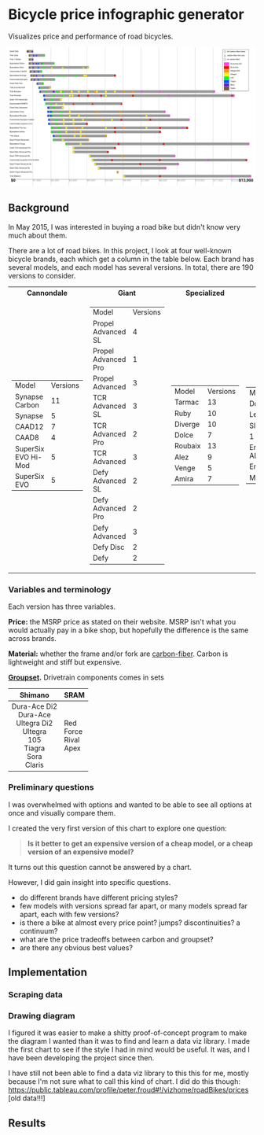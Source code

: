 # Bicycle price infographic generator

Visualizes price and performance of road bicycles.

<p align="center" style="text-align: center">
<img src="sample_output/sample_output.png?raw=true" alt="Bike price infographic">
</p>


## Background

In May 2015, I was interested in buying a road bike but didn't know very much about them.

There are a lot of road bikes. In this project, I look at four well-known bicycle brands, each which get a column in the table below. Each brand has several models, and each model has several versions. In total, there are 190 versions to consider.

<table border="0">
<tr>
<th>Cannondale</th>
<th>Giant</th>
<th>Specialized</th>
<th>Trek</th>
</tr><tr>
<td>
<table>
  <tr>
    <td>Model</td>
    <td>Versions</td>
  </tr>
  <tr>
    <td>Synapse Carbon</td>
    <td>11</td>
  </tr>
  <tr>
    <td>Synapse</td>
    <td>5</td>
  </tr>
  <tr>
    <td>CAAD12</td>
    <td>7</td>
  </tr>
  <tr>
    <td>CAAD8</td>
    <td>4</td>
  </tr>
    <tr>
    <td>SuperSix EVO Hi-Mod</td>
    <td>5</td>
  </tr>
    <tr>
    <td>SuperSix EVO</td>
    <td>5</td>
  </tr>
</table>
</td>
<td>
<table>
  <tr>
  <td>Model</td>
  <td>Versions</td>
  </tr>
  <tr>
  <td>Propel Advanced SL</td>
    <td>4</td>
  </tr>
  <tr>
  <td>Propel Advanced Pro</td>
    <td>1</td>
  </tr>
  <tr>
    <td>Propel Advanced</td>
    <td>3</td>
  </tr>
  <tr>
    <td>TCR Advanced SL</td>
    <td>3</td>
  </tr>
  <tr>
    <td>TCR Advanced Pro</td>
    <td>2</td>
  </tr>
  <tr>
    <td>TCR Advanced</td>
    <td>3</td>
  </tr>
  <tr>
    <td>Defy Advanced SL</td>
    <td>2</td>
  </tr>
    <tr>
    <td>Defy Advanced Pro</td>
    <td>2</td>
  </tr>
  <tr>
    <td>Defy Advanced</td>
    <td>3</td>
  </tr>
    <tr>
    <td>Defy Disc</td>
    <td>2</td>
  </tr>
    <tr>
    <td>Defy</td>
    <td>2</td>
  </tr>
</table>

</td>
<td>
<table>
  <tr>
    <td>Model</td>
    <td>Versions</td>
  </tr>
  <tr>
    <td>Tarmac</td>
    <td>13</td>
  </tr>
  <tr>
    <td>Ruby</td>
    <td>10</td>
  </tr>
  <tr>
    <td>Diverge</td>
    <td>10</td>
  </tr>
  <tr>
    <td>Dolce</td>
    <td>7</td>
  </tr>
  <tr>
    <td>Roubaix</td>
    <td>13</td>
  </tr>
  <tr>
    <td>Alez</td>
    <td>9</td>
  </tr>
  <tr>
    <td>Venge</td>
    <td>5</td>
  </tr>
    <tr>
    <td>Amira</td>
    <td>7</td>
  </tr>
</table>

</td>
<td>
<table>
  <tr>
    <td>Model</td>
    <td>Versions</td>
  </tr>
  <tr>
    <td>Domane</td>
    <td>19</td>
  </tr>
  <tr>
    <td>Lexa</td>
    <td>4</td>
  </tr>
  <tr>
    <td>Slique</td>
    <td>6</td>
  </tr>
  <tr>
    <td>1 Series</td>
    <td>2</td>
  </tr>
    <tr>
    <td>Emonda ALR</td>
    <td>3</td>
  </tr>
    <tr>
    <td>Emonda</td>
    <td>14</td>
  </tr>
  <tr>
    <td>Madone</td>
    <td>4</td>
  </tr>
</table>
</td>
</tr>
</table>

### Variables and terminology

 Each version has three variables. 

**Price:** the MSRP price as stated on their website. MSRP isn't what you would actually pay in a bike shop, but hopefully the difference is the same across brands.

**Material:** whether the frame and/or fork are [carbon-fiber](https://en.wikipedia.org/wiki/Carbon_fiber_reinforced_polymer). Carbon is lightweight and stiff but expensive.

**[Groupset](https://en.wikipedia.org/wiki/Groupset).**  Drivetrain components comes in sets

| Shimano | SRAM |
|:-----:|----------|
| Dura-Ace Di2 <br> Dura-Ace <br> Ultegra Di2 <br> Ultegra <br> 105 <br> Tiagra <br> Sora <br> Claris | Red <br> Force <br> Rival <br> Apex |


### Preliminary questions

I was overwhelmed with options and wanted to be able to see all options at once and visually compare them.

I created the very first version of this chart to explore one question:

>**Is it better to get an expensive version of a cheap model, or a cheap version of an expensive model?**

It turns out this question cannot be answered by a chart.

However, I did gain insight into specific questions.

* do different brands have different pricing styles?
* few models with versions spread far apart, or many models spread far apart, each with few versions?
* is there a bike at almost every price point? jumps? discontinuities? a continuum?
* what are the price tradeoffs between carbon and groupset?
* are there any obvious best values?


## Implementation

### Scraping data

### Drawing diagram

I figured it was easier to make a shitty proof-of-concept program to make the diagram I wanted than it was to find and learn a data viz library. I made the first chart to see if the style I had in mind would be useful. It was, and I have been developing the project since then.

I have still not been able to find a data viz library to this this for me, mostly because I'm not sure what to call this kind of chart. I did do this though: https://public.tableau.com/profile/peter.froud#!/vizhome/roadBikes/prices [old data!!!]


## Results

